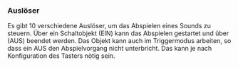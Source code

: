 ﻿### Auslöser

Es gibt 10 verschiedene Auslöser, um das Abspielen eines Sounds zu steuern. Über ein Schaltobjekt (EIN) kann das Abspielen gestartet und über (AUS) beendet werden. Das Objekt kann auch im Triggermodus arbeiten, so dass ein AUS den Abspielvorgang nicht unterbricht. Das kann je nach Konfiguration des Tasters nötig sein.

